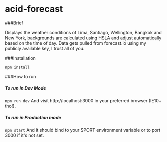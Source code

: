 # acid-forecast

###Brief

Displays the weather conditions of Lima, Santiago, Wellington, Bangkok and New York, backgrounds are calculated using HSLA and adjust automatically based on the time of day.
Data gets pulled from forecast.io using my publicly available key, I trust all of you.

###Installation


```npm install```


###How to run

##### To run in *Dev* Mode
```npm run dev```
And visit http://localhost:3000 in your preferred browser (IE10+ tho!).


##### To run in *Production* mode
```npm start```
And it should bind to your $PORT environment variable or to port 3000 if it's not set.



